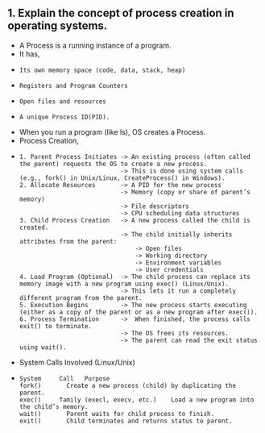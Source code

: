 ## 1. Explain the concept of process creation in operating systems.
- A Process is a running instance of a program.
- It has,
-     Its own memory space (code, data, stack, heap)
-     Registers and Program Counters
-     Open files and resources
-     A unique Process ID(PID).
- When you run a program (like ls), OS creates a Process.
- Process Creation,
-     1. Parent Process Initiates -> An existing process (often called the parent) requests the OS to create a new process.
                                  -> This is done using system calls (e.g., fork() in Unix/Linux, CreateProcess() in Windows).
      2. Allocate Resources       -> A PID for the new process
                                  -> Memory (copy or share of parent’s memory)
                                  -> File descriptors
                                  -> CPU scheduling data structures
      3. Child Process Creation   -> A new process called the child is created.
                                  -> The child initially inherits attributes from the parent:
                                      -> Open files
                                      -> Working directory
                                      -> Environment variables
                                      -> User credentials
      4. Load Program (Optional)  -> The child process can replace its memory image with a new program using exec() (Linux/Unix).
                                  -> This lets it run a completely different program from the parent.
      5. Execution Begins         -> The new process starts executing (either as a copy of the parent or as a new program after exec()).
      6. Process Termination      ->  When finished, the process calls exit() to terminate.
                                  -> The OS frees its resources.
                                  -> The parent can read the exit status using wait().
- System Calls Involved (Linux/Unix)
-     System     Call	Purpose
      fork()	   Create a new process (child) by duplicating the parent.
      exec()     family (execl, execv, etc.)	Load a new program into the child’s memory.
      wait()	   Parent waits for child process to finish.
      exit()	   Child terminates and returns status to parent.
  
